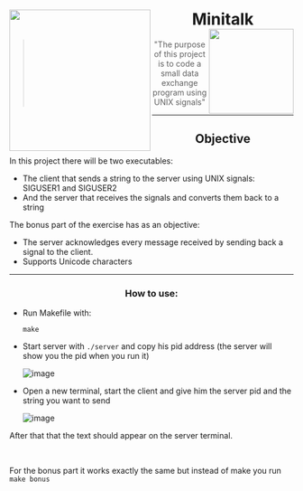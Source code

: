 <h1 align="center">
  <img src="https://user-images.githubusercontent.com/76601093/196039712-ffd15bb3-8fd2-4aac-b8a1-f5a4481836e4.jpg" align="left" width=250> Minitalk <img src="https://user-images.githubusercontent.com/76601093/196040617-064194a4-56f0-4116-aec5-1bd3d6cb5230.png" align="right" width=150>
</h1>

<div align="center">
  <blockquote>
    "The purpose of this project is to code a small data exchange program using UNIX signals"
  </blockquote>
</div>

---

<h2 align="center">
  Objective
</h2>

In this project there will be two executables:
  - The client that sends a string to the server using UNIX signals: SIGUSER1 and SIGUSER2
  - And the server that receives the signals and converts them back to a string

The bonus part of the exercise has as an objective:
  - The server acknowledges every message received by sending back a signal to the client.
  - Supports Unicode characters

---

<h3 align="center">
  How to use:
</h3>

- Run Makefile with:
    
      make
      
- Start server with ```./server``` and copy his pid address (the server will show you the pid when you run it)

     ![image](https://user-images.githubusercontent.com/76601093/196054889-2adb01a2-bc2f-49aa-a7ba-3b9d3f62da48.png)

- Open a new terminal, start the client and give him the server pid and the string you want to send
    
    ![image](https://user-images.githubusercontent.com/76601093/196055240-84f39f6f-36fd-45a1-9f60-38a7c9092ead.png)

After that that the text should appear on the server terminal.

<br>

For the bonus part it works exactly the same but instead of make you run ```make bonus```

